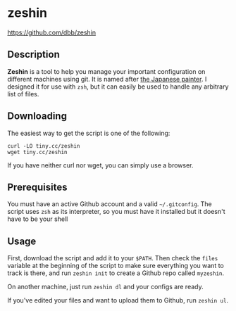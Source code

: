 # zeshin 

<https://github.com/dbb/zeshin>

## Description

**Zeshin** is a tool to help you manage your important configuration on different machines using git. It is named after [the Japanese painter](https://en.wikipedia.org/wiki/Zeshin). I designed it for use with `zsh`, but it can easily be used to handle any arbitrary list of files.

## Downloading
The easiest way to get the script is one of the following:

    curl -LO tiny.cc/zeshin
    wget tiny.cc/zeshin

If you have neither curl nor wget, you can simply use a browser.

## Prerequisites

You must have an active Github account and a valid `~/.gitconfig`. The script uses `zsh` as its interpreter, so you must have it installed but it doesn't have to be your shell


## Usage

First, download the script and add it to your `$PATH`. Then check the `files` variable at the beginning of the script to make sure everything you want to track is there, and run `zeshin init` to create a Github repo called `myzeshin`.

On another machine, just run `zeshin dl` and your configs are ready.

If you've edited your files and want to upload them to Github, run `zeshin ul`.

